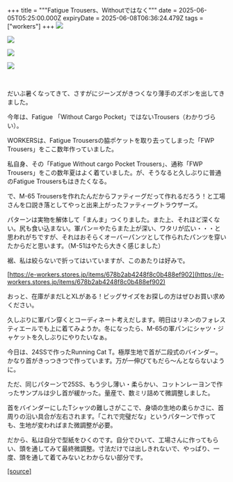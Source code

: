 +++
title = """Fatigue Trousers、Withoutではなく"""
date = 2025-06-05T05:25:00.000Z
expiryDate = 2025-06-08T06:36:24.479Z
tags = ["workers"]
+++
[![](https://blogger.googleusercontent.com/img/b/R29vZ2xl/AVvXsEh1irxjMcR4i7tsiRhR2AsEruaAQ829IQOlzwSJiSqy9GMjbWWxTY8SimmN9eeCsoLEUKQgOzJK5Xh6SRxJu_ttxhhwI-2UhPDaJmk1RcIV0qZGe6UFgN-QmzAlHxwm73bhk6HqdlCgCN62AdAdhl1CZMpdJ5LI0IFBELmLAEqTcI18WaBYblvlv_4mIF0/w512-h640/DSCF1957.jpg)](https://blogger.googleusercontent.com/img/b/R29vZ2xl/AVvXsEh1irxjMcR4i7tsiRhR2AsEruaAQ829IQOlzwSJiSqy9GMjbWWxTY8SimmN9eeCsoLEUKQgOzJK5Xh6SRxJu_ttxhhwI-2UhPDaJmk1RcIV0qZGe6UFgN-QmzAlHxwm73bhk6HqdlCgCN62AdAdhl1CZMpdJ5LI0IFBELmLAEqTcI18WaBYblvlv_4mIF0/s1936/DSCF1957.jpg)

  

[![](https://blogger.googleusercontent.com/img/b/R29vZ2xl/AVvXsEg4ED9GByp4-dpn9tNRusmDU-i1Fu52CluDwrvJUTo41ZBYje7-Lv5F9gSGS6nYtcqhyphenhyphenca9cHn9_Kfr9Ao5kMeR5ynxjAIGcwLdIPw2Bp-iGjFzclfL3SmmKGxe-76GABVt3RV1eQpeN-K6c9BD9-JGtNYDv7UZ_RjaG8KK2ad4U9Slr02ckhIF88LVgmo/w512-h640/DSCF1964.jpg)](https://blogger.googleusercontent.com/img/b/R29vZ2xl/AVvXsEg4ED9GByp4-dpn9tNRusmDU-i1Fu52CluDwrvJUTo41ZBYje7-Lv5F9gSGS6nYtcqhyphenhyphenca9cHn9_Kfr9Ao5kMeR5ynxjAIGcwLdIPw2Bp-iGjFzclfL3SmmKGxe-76GABVt3RV1eQpeN-K6c9BD9-JGtNYDv7UZ_RjaG8KK2ad4U9Slr02ckhIF88LVgmo/s1936/DSCF1964.jpg)

  

[![](https://blogger.googleusercontent.com/img/b/R29vZ2xl/AVvXsEg7DKOt2TNJBwozZ1PbrflZbCqHdcEnmR0COn_MugbpfmEpy0XtZJLq4J5GGvP9hyRJWsdq89iwKJqkZEoHedzoediVHmXdcTsEGo5mxkYzuWpj7PAREEZmDRn3KZqC9EFy-AkeMTQvhOTrGE7xQgWSHUY-SsIuqC_7YYdf_SHItyAeuML-rxkxYeyrg1E/w512-h640/DSCF1967.jpg)](https://blogger.googleusercontent.com/img/b/R29vZ2xl/AVvXsEg7DKOt2TNJBwozZ1PbrflZbCqHdcEnmR0COn_MugbpfmEpy0XtZJLq4J5GGvP9hyRJWsdq89iwKJqkZEoHedzoediVHmXdcTsEGo5mxkYzuWpj7PAREEZmDRn3KZqC9EFy-AkeMTQvhOTrGE7xQgWSHUY-SsIuqC_7YYdf_SHItyAeuML-rxkxYeyrg1E/s1936/DSCF1967.jpg)

  

[![](https://blogger.googleusercontent.com/img/b/R29vZ2xl/AVvXsEi7FnkV0dPS1zGSQJww4OHf9_m4DPR8PBcvKE7ojF2pysJofW17-D7zTM_7nzzlXllX42uJkFL3rptVTbA__iPVk3vI2_EtWn-QpKLfdY2x2IxxNsS88fPNRHR0sSI2ClCKPOSK9LFutQaoZdqrYq3vjqHmanr-Cv1pdFzQS0WHxqr52rWZo5_yzRYHvGw/w512-h640/DSCF1968.jpg)](https://blogger.googleusercontent.com/img/b/R29vZ2xl/AVvXsEi7FnkV0dPS1zGSQJww4OHf9_m4DPR8PBcvKE7ojF2pysJofW17-D7zTM_7nzzlXllX42uJkFL3rptVTbA__iPVk3vI2_EtWn-QpKLfdY2x2IxxNsS88fPNRHR0sSI2ClCKPOSK9LFutQaoZdqrYq3vjqHmanr-Cv1pdFzQS0WHxqr52rWZo5_yzRYHvGw/s1936/DSCF1968.jpg)

  
 

だいぶ暑くなってきて、さすがにジーンズがきつくなり薄手のズボンを出してきました。

今年は、Fatigue 「Without Cargo Pocket」ではないTrousers（わかりづらい）。

WORKERSは、Fatigue Trousersの脇ポケットを取り去ってしまった「FWP Trousers」をここ数年作っていました。

私自身、その「Fatigue Without cargo Pocket Trousers」、通称「FWP Trousers」をこの数年夏はよく着ていました。が、そうなると久しぶりに普通のFatigue Trousersもはきたくなる。

で、M-65 Trousersを作れたんだからファティーグだって作れるだろう！と工場さんを口説き落としてやっと出来上がったファティーグトラウザーズ。

パターンは実物を解体して「まんま」つくりました。また上、それほど深くない。尻も食い込まない。軍パン＝やたらまた上が深い、ワタリが広い・・・と思われがちですが、それはおそらくオーバーパンツとして作られたパンツを穿いたからだと思います。（M-51はやたら大きく感じました）

裾、私は絞らないで折ってはいていますが、このあたりは好みで。

[https://e-workers.stores.jp/items/678b2ab4248f8c0b488ef902](https://e-workers.stores.jp/items/678b2ab4248f8c0b488ef902)

おっと、在庫がまだLとXLがある！ビッグサイズをお探しの方はぜひお買い求めください。

  

久しぶりに軍パン穿くとコーディネート考えだします。明日はリネンのフォレスティエールでも上に着てみようか。冬になったら、M-65の軍パンにシャツ・ジャケットを久しぶりにやりたいなぁ。

今日は、24SSで作ったRunning Cat T。極厚生地で首が二段式のバインダー。かなり首がきっつきつで作っています。万が一伸びてもだら～んとならないように。

ただ、同じパターンで25SS、もう少し薄い・柔らかい、コットンレーヨンで作ったサンプルは少し首が緩かった。量産で、数ミリ詰めて微調整しました。

首をバインダーにしたTシャツの難しさがここで、身頃の生地の柔らかさに、首周りの沿い具合が左右されます。「これで完璧だな」というパターンで作っても、生地が変わればまた微調整が必要。

だから、私は自分で型紙をひくのです。自分でひいて、工場さんに作ってもらい、頭を通してみて最終微調整。寸法だけでは出しきれないで、やっぱり、一度、頭を通して着てみないとわからない部分です。

[[source]](https://eworkers.blogspot.com/2025/06/fatigue-trouserswithout.html)
